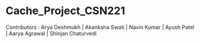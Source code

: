 # Cache_Project_CSN221
Contributors : Arya Deshmukh | Akanksha Swati | Navin Kumar | Ayush Patel | Aarya Agrawal | Shinjan Chaturvedi
